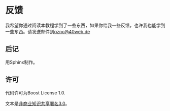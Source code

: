 
# 反馈 

我希望你通过阅读本教程学到了一些东西，如果你给我一些反馈，也许我也能学到一些东西。请发送邮件到[qznc@40web.de](mailto:qznc@40web.de)

## 后记
用Sphinx制作。

## 许可

代码许可为Boost License 1.0.

文本是[非商业知识共享署名3.0](http://creativecommons.org/licenses/by-nc/3.0/)。

